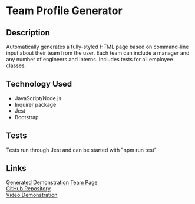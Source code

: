   # Team Profile Generator
  
  ## Description
  Automatically generates a fully-styled HTML page based on command-line input about their team from the user. Each team can include a
  manager and any number of engineers and interns. Includes tests for all employee classes.

  ## Technology Used
  - JavaScript/Node.js
  - Inquirer package
  - Jest
  - Bootstrap

## Tests
Tests run through Jest and can be started with "npm run test"

 ## Links
 [Generated Demonstration Team Page](https://github.com/cactido/team-profile-generator/tree/main/dist/index.html)  
 [GitHub Repository](https://github.com/cactido/team-profile-generator)  
 [Video Demonstration](https://drive.google.com/file/d/1NUnCnduG2OheFqXJlxga0Ummko7fUalB/view?usp=sharing)